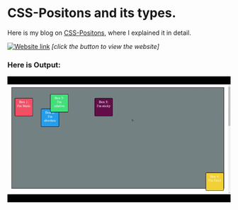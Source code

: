 # CSS-Positons and its types. 


Here is my blog on [CSS-Positons](https://ansariyasirarfat.hashnode.dev/our-next-stop-is-the-css-positions-layout), where I explained it in detail.



[![Website link](https://img.shields.io/badge/Website-Link-green)](https://css-position-ansariyasir.netlify.app/)  *[click the button to view the website]* 

### Here is Output:
    
![output](./output.gif)
